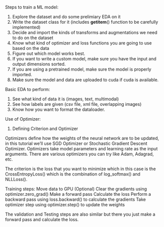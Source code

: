 Steps to train a ML model:

1. Explore the dataset and do some prelimiary EDA on it
2. Write the dataset class for it (includes __getitem__() function to be carefully implemented)
3. Decide and import the kinds of transforms and augmentations we need to do on the dataset
4. Know what kind of optimizer and loss functions you are going to use based on the data
5. Figure out which model works best. 
6. If you want to write a custom model, make sure you have the input and output dimensions sorted. 
7. If you are using a pretrained model, make sure the model is properly imported. 
8. Make sure the model and data are uploaded to cuda if cuda is available. 


Basic EDA to perform:
1. See what kind of data it is (images, text, multimodal)
2. See how labels are given (csv file, xml file, overlapping images)
3. Know how you want to format the dataloader. 

Use of Optimizer: 
1. Defining Criterion and Optimizer

Optimizers define how the weights of the neural network are to be updated, in this tutorial we’ll use SGD Optimizer or Stochastic Gradient Descent Optimizer. Optimizers take model parameters and learning rate as the input arguments. There are various optimizers you can try like Adam, Adagrad, etc.

The criterion is the loss that you want to minimize which in this case is the CrossEntropyLoss() which is the combination of log_softmax() and NLLLoss().

Training steps:
    Move data to GPU (Optional)
    Clear the gradients using optimizer.zero_grad()
    Make a forward pass
    Calculate the loss
    Perform a backward pass using loss.backward() to calculate the gradients
    Take optimizer step using optimizer.step() to update the weights

The validation and Testing steps are also similar but there you just make a forward pass and calculate the loss.